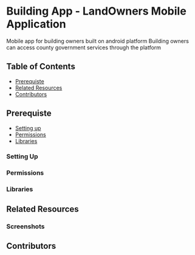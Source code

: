 # Building App - LandOwners Mobile Application
Mobile app for building owners built on android platform
Building owners can access county government services through the platform 

## Table of Contents
- [Prerequiste](#Prerequiste)
- [Related Resources](#Related)
- [Contributors](#Contributors)

## Prerequiste
- [Setting up](#Setting)
- [Permissions](#Permissions)
- [Libraries](#Libraries)

### Setting Up

### Permissions

### Libraries

## Related Resources

### Screenshots

## Contributors
